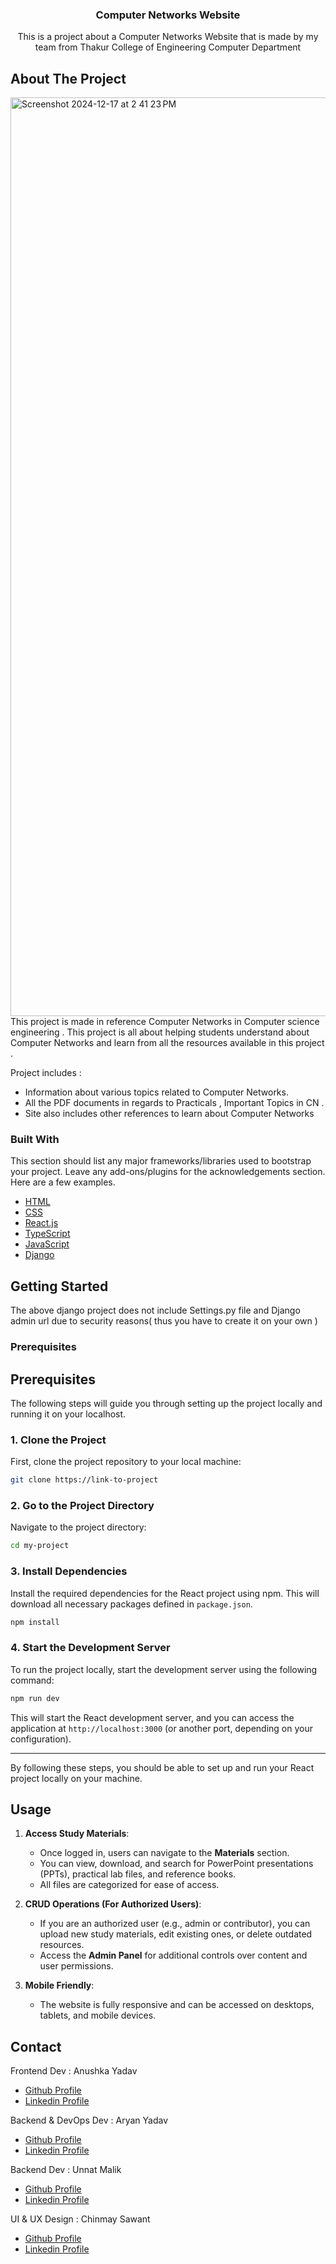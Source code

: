 
<h3 align="center">Computer Networks Website</h3>
<p align="center">
This is a project about a Computer Networks Website that is made by my team from Thakur College of Engineering Computer Department  


</p>
</div>

## About The Project
<img width="1470" alt="Screenshot 2024-12-17 at 2 41 23 PM" src="https://github.com/user-attachments/assets/5ba53a31-a275-43e1-9c7d-0b53427947b9" />



<br>
This project is made in reference Computer Networks in Computer science engineering . This project is all about helping students understand about Computer Networks and learn from all the resources available in this project . 

Project includes : 
- Information about various topics related to Computer Networks.
- All the PDF documents in regards to Practicals , Important Topics in CN .
- Site also includes other references to learn about Computer Networks

### Built With

This section should list any major frameworks/libraries used to bootstrap your project. Leave any add-ons/plugins for the acknowledgements section. Here are a few examples.

- [HTML](https://developer.mozilla.org/en-US/docs/Web/HTML)
- [CSS](https://developer.mozilla.org/en-US/docs/Web/CSS)
- [React.js](https://reactjs.org/)
- [TypeScript](https://www.typescriptlang.org/)
- [JavaScript](https://developer.mozilla.org/en-US/docs/Web/JavaScript)
- [Django](https://docs.djangoproject.com/en/5.1/)

## Getting Started

The above django project does not include Settings.py file and Django admin url due to security reasons( thus you have to create it on your own )
### Prerequisites


## Prerequisites

The following steps will guide you through setting up the project locally and running it on your localhost.

### 1. Clone the Project

First, clone the project repository to your local machine:

```bash
git clone https://link-to-project
```

### 2. Go to the Project Directory

Navigate to the project directory:

```bash
cd my-project
```

### 3. Install Dependencies

Install the required dependencies for the React project using npm. This will download all necessary packages defined in `package.json`.

```bash
npm install
```

### 4. Start the Development Server

To run the project locally, start the development server using the following command:

```bash
npm run dev
```

This will start the React development server, and you can access the application at `http://localhost:3000` (or another port, depending on your configuration).

---

By following these steps, you should be able to set up and run your React project locally on your machine. 

## Usage

1. **Access Study Materials**:
   - Once logged in, users can navigate to the **Materials** section.
   - You can view, download, and search for PowerPoint presentations (PPTs), practical lab files, and reference books.
   - All files are categorized for ease of access.

2. **CRUD Operations (For Authorized Users)**:
   - If you are an authorized user (e.g., admin or contributor), you can upload new study materials, edit existing ones, or delete outdated resources.
   - Access the **Admin Panel** for additional controls over content and user permissions.

3. **Mobile Friendly**:
   - The website is fully responsive and can be accessed on desktops, tablets, and mobile devices.

## Contact

 Frontend Dev : Anushka Yadav 
- <a href="https://github.com/GamerZone1006" target="_blank">  Github Profile</a> 
- <a href="https://linkedin.com/in/anushka-m-yadav" target="_blank">  Linkedin Profile</a> 

Backend & DevOps Dev : Aryan Yadav 
- <a href="https://github.com/aryanyadav-dev" target="_blank"> Github Profile</a> 
- <a href="https://linkedin.com/in/-aryanyadav" target="_blank">  Linkedin Profile</a> 

Backend Dev : Unnat Malik 
- <a href="https://github.com/UnnatMalik" target="_blank"> Github Profile</a> 
- <a href="https://linkedin.com/in/unnat-malik-2b90bb2b4" target="_blank"> Linkedin Profile</a> 

UI & UX Design : Chinmay Sawant
- <a href="https://github.com/Chinmay-HS" target="_blank"> Github Profile</a> 
- <a href="https://www.linkedin.com/in/chinmay-sawant-8b3282266/" target="_blank"> Linkedin Profile</a> 
